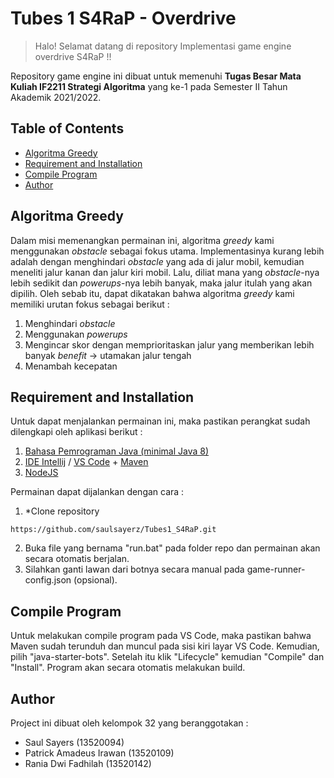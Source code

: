 # Tubes 1 S4RaP - Overdrive
> Halo! Selamat datang di repository Implementasi game engine overdrive S4RaP !!

Repository game engine ini dibuat untuk memenuhi **Tugas Besar Mata Kuliah IF2211 Strategi Algoritma** yang ke-1 pada Semester II Tahun Akademik 2021/2022. 

## Table of Contents
* [Algoritma Greedy](#algoritma-greedy)
* [Requirement and Installation](#requirement-and-installation)
* [Compile Program](#compile-program)
* [Author](#author)

## Algoritma Greedy
Dalam misi memenangkan permainan ini, algoritma *greedy* kami menggunakan *obstacle* sebagai fokus utama. Implementasinya kurang lebih adalah dengan menghindari *obstacle* yang ada di jalur mobil, kemudian meneliti jalur kanan dan jalur kiri mobil. Lalu, diliat mana yang *obstacle*-nya lebih sedikit dan *powerups*-nya lebih banyak, maka jalur itulah yang akan dipilih. Oleh sebab itu, dapat dikatakan bahwa algoritma *greedy* kami memiliki urutan fokus sebagai berikut :
1. Menghindari *obstacle*
2. Menggunakan *powerups*
3. Mengincar skor dengan memprioritaskan jalur yang memberikan lebih banyak *benefit* -> utamakan jalur tengah
4. Menambah kecepatan

## Requirement and Installation
Untuk dapat menjalankan permainan ini, maka pastikan perangkat sudah dilengkapi oleh aplikasi berikut :
1.	[Bahasa Pemrograman Java (minimal Java 8)](https://www.oracle.com/java/technologies/downloads/#java8)
2.	[IDE Intellij](https://www.jetbrains.com/idea/) / [VS Code](https://code.visualstudio.com/download) + [Maven](https://maven.apache.org/download.cgi) 
3.	[NodeJS](https://nodejs.org/en/download/)

Permainan dapat dijalankan dengan cara :
1. *Clone repository
```
https://github.com/saulsayerz/Tubes1_S4RaP.git
```
2. Buka file yang bernama "run.bat" pada folder repo dan permainan akan secara otomatis berjalan. 
3. Silahkan ganti lawan dari botnya secara manual pada game-runner-config.json (opsional).

## Compile Program
Untuk melakukan compile program pada VS Code, maka pastikan bahwa Maven sudah terunduh dan muncul pada sisi kiri layar VS Code. Kemudian, pilih "java-starter-bots". Setelah itu klik "Lifecycle" kemudian "Compile" dan "Install". Program akan secara otomatis melakukan build.

## Author
Project ini dibuat oleh kelompok 32 yang beranggotakan :
- Saul Sayers (13520094)
- Patrick Amadeus Irawan (13520109)
- Rania Dwi Fadhilah (13520142)
